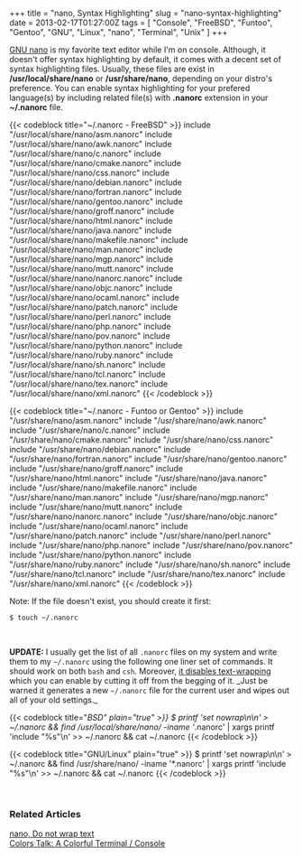 +++
title = "nano, Syntax Highlighting"
slug = "nano-syntax-highlighting"
date = 2013-02-17T01:27:00Z
tags = [ "Console", "FreeBSD", "Funtoo", "Gentoo", "GNU", "Linux", "nano", "Terminal", "Unix" ]
+++

[GNU nano](http://www.nano-editor.org/) is my favorite text editor while I'm on console. Although, it doesn't offer syntax highlighting by default, it comes with a decent set of syntax highlighting files. Usually, these files are exist in __/usr/local/share/nano__ or __/usr/share/nano__, depending on your distro's preference. You can enable syntax highlighting for your prefered language(s) by including related file(s) with __.nanorc__ extension in your __~/.nanorc__ file.

{{< codeblock title="~/.nanorc - FreeBSD" >}}
include "/usr/local/share/nano/asm.nanorc"
include "/usr/local/share/nano/awk.nanorc"
include "/usr/local/share/nano/c.nanorc"
include "/usr/local/share/nano/cmake.nanorc"
include "/usr/local/share/nano/css.nanorc"
include "/usr/local/share/nano/debian.nanorc"
include "/usr/local/share/nano/fortran.nanorc"
include "/usr/local/share/nano/gentoo.nanorc"
include "/usr/local/share/nano/groff.nanorc"
include "/usr/local/share/nano/html.nanorc"
include "/usr/local/share/nano/java.nanorc"
include "/usr/local/share/nano/makefile.nanorc"
include "/usr/local/share/nano/man.nanorc"
include "/usr/local/share/nano/mgp.nanorc"
include "/usr/local/share/nano/mutt.nanorc"
include "/usr/local/share/nano/nanorc.nanorc"
include "/usr/local/share/nano/objc.nanorc"
include "/usr/local/share/nano/ocaml.nanorc"
include "/usr/local/share/nano/patch.nanorc"
include "/usr/local/share/nano/perl.nanorc"
include "/usr/local/share/nano/php.nanorc"
include "/usr/local/share/nano/pov.nanorc"
include "/usr/local/share/nano/python.nanorc"
include "/usr/local/share/nano/ruby.nanorc"
include "/usr/local/share/nano/sh.nanorc"
include "/usr/local/share/nano/tcl.nanorc"
include "/usr/local/share/nano/tex.nanorc"
include "/usr/local/share/nano/xml.nanorc"
{{< /codeblock >}}

{{< codeblock title="~/.nanorc - Funtoo or Gentoo" >}}
include "/usr/share/nano/asm.nanorc"
include "/usr/share/nano/awk.nanorc"
include "/usr/share/nano/c.nanorc"
include "/usr/share/nano/cmake.nanorc"
include "/usr/share/nano/css.nanorc"
include "/usr/share/nano/debian.nanorc"
include "/usr/share/nano/fortran.nanorc"
include "/usr/share/nano/gentoo.nanorc"
include "/usr/share/nano/groff.nanorc"
include "/usr/share/nano/html.nanorc"
include "/usr/share/nano/java.nanorc"
include "/usr/share/nano/makefile.nanorc"
include "/usr/share/nano/man.nanorc"
include "/usr/share/nano/mgp.nanorc"
include "/usr/share/nano/mutt.nanorc"
include "/usr/share/nano/nanorc.nanorc"
include "/usr/share/nano/objc.nanorc"
include "/usr/share/nano/ocaml.nanorc"
include "/usr/share/nano/patch.nanorc"
include "/usr/share/nano/perl.nanorc"
include "/usr/share/nano/php.nanorc"
include "/usr/share/nano/pov.nanorc"
include "/usr/share/nano/python.nanorc"
include "/usr/share/nano/ruby.nanorc"
include "/usr/share/nano/sh.nanorc"
include "/usr/share/nano/tcl.nanorc"
include "/usr/share/nano/tex.nanorc"
include "/usr/share/nano/xml.nanorc"
{{< /codeblock >}}

Note: If the file doesn't exist, you should create it first:

```
$ touch ~/.nanorc
```

<!--more-->

<br/>

**UPDATE:** I usually get the list of all <code>.nanorc</code> files on my system and write them to my <code>~/.nanorc</code> using the following one liner set of commands. It should work on both <code>bash</code> and <code>csh</code>. Moreover, [it disables text-wrapping](/blog/2013/02/17/nano-do-not-wrap-text/) which you can enable by cutting it off from the begging of it. _Just be warned it generates a new <code>~/.nanorc</code> file for the current user and wipes out all of your old settings._

{{< codeblock title="*BSD" plain="true" >}}
$ printf 'set nowrap\n\n' > ~/.nanorc && find /usr/local/share/nano/ -iname '*.nanorc' | xargs printf 'include "%s"\n' >> ~/.nanorc && cat ~/.nanorc
{{< /codeblock >}}

{{< codeblock title="GNU/Linux" plain="true" >}}
$ printf 'set nowrap\n\n' > ~/.nanorc && find /usr/share/nano/ -iname '*.nanorc' | xargs printf 'include "%s"\n' >> ~/.nanorc && cat ~/.nanorc
{{< /codeblock >}}

<br/>

### Related Articles ###

[nano, Do not wrap text](/blog/nano-do-not-wrap-text/)  
[Colors Talk: A Colorful Terminal / Console](/blog/colors-talk-a-colorful-terminal-console/)
